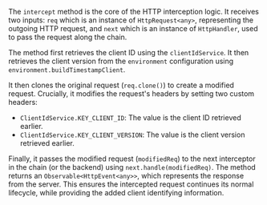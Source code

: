 The `intercept` method is the core of the HTTP interception logic. It receives two inputs: `req` which is an instance of `HttpRequest<any>`, representing the outgoing HTTP request, and `next` which is an instance of `HttpHandler`, used to pass the request along the chain.

The method first retrieves the client ID using the `clientIdService`. It then retrieves the client version from the `environment` configuration using `environment.buildTimestampClient`.

It then clones the original request (`req.clone()`) to create a modified request.  Crucially, it modifies the request's headers by setting two custom headers:

*   `ClientIdService.KEY_CLIENT_ID`:  The value is the client ID retrieved earlier.
*   `ClientIdService.KEY_CLIENT_VERSION`: The value is the client version retrieved earlier.

Finally, it passes the modified request (`modifiedReq`) to the next interceptor in the chain (or the backend) using `next.handle(modifiedReq)`. The method returns an `Observable<HttpEvent<any>>`, which represents the response from the server. This ensures the intercepted request continues its normal lifecycle, while providing the added client identifying information.